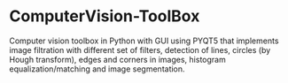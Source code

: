 # ComputerVision-ToolBox
Computer vision toolbox in Python with GUI using PYQT5 that implements image filtration with different set of filters, detection of lines, circles (by Hough transform), edges and corners in images, histogram equalization/matching and image segmentation.
